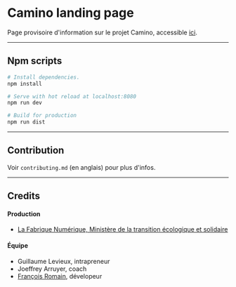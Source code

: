# Camino landing page

Page provisoire d'information sur le projet Camino, accessible [ici](http://camino.beta.gouv.fr/).

---

## Npm scripts

```bash
# Install dependencies.
npm install

# Serve with hot reload at localhost:8080
npm run dev

# Build for production
npm run dist
```

---

## Contribution

Voir `contributing.md` (en anglais) pour plus d'infos.

---

## Credits

#### Production

* [La Fabrique Numérique, Ministère de la transition écologique et solidaire](https://www.ecologique-solidaire.gouv.fr/inauguration-fabrique-numerique-lincubateur-des-ministeres-charges-lecologie-et-des-territoires)

#### Équipe

* Guillaume Levieux, intrapreneur
* Joeffrey Arruyer, coach
* [François Romain](http://francoisromain.com), dévelopeur
